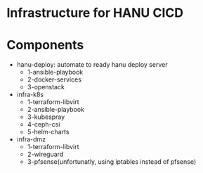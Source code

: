 # Infrastructure for HANU CICD 

# Components
* hanu-deploy: automate to ready hanu deploy server
  * 1-ansible-playbook
  * 2-docker-services
  * 3-openstack
* infra-k8s
  * 1-terraform-libvirt
  * 2-ansible-playbook
  * 3-kubespray
  * 4-ceph-csi
  * 5-helm-charts
* infra-dmz
  * 1-terraform-libvirt
  * 2-wireguard
  * 3-pfsense(unfortunatly, using iptables instead of pfsense)
